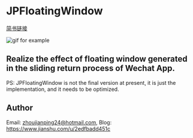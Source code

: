 # JPFloatingWindow

[简书链接](https://www.jianshu.com/p/3f29f1e5bb98)

![gif for example](https://github.com/Rogue24/JPFloatingWindow/raw/master/GIF/gif_example.gif)

## Realize the effect of floating window generated in the sliding return process of Wechat App.

PS: JPFloatingWindow is not the final version at present, it is just the implementation, and it needs to be optimized.

## Author

Email: zhoujianping24@hotmail.com, Blog: https://www.jianshu.com/u/2edfbadd451c
